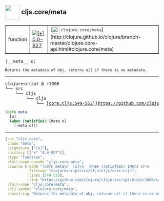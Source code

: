 ## <img width="48px" valign="middle" src="http://i.imgur.com/Hi20huC.png"> cljs.core/meta

 <table border="1">
<tr>
<td>function</td>
<td><a href="https://github.com/cljsinfo/api-refs/tree/0.0-927"><img valign="middle" alt="[+] 0.0-927" src="https://img.shields.io/badge/+-0.0--927-lightgrey.svg"></a> </td>
<td>
[<img height="24px" valign="middle" src="http://i.imgur.com/1GjPKvB.png"> <samp>clojure.core/meta</samp>](http://clojure.github.io/clojure/branch-master/clojure.core-api.html#clojure.core/meta)
</td>
</tr>
</table>

 <samp>
(__meta__ o)<br>
</samp>

```
Returns the metadata of obj, returns nil if there is no metadata.
```

---

 <pre>
clojurescript @ r1006
└── src
    └── cljs
        └── cljs
            └── <ins>[core.cljs:549-553](https://github.com/clojure/clojurescript/blob/r1006/src/cljs/cljs/core.cljs#L549-L553)</ins>
</pre>

```clj
(defn meta
  [o]
  (when (satisfies? IMeta o)
    (-meta o)))
```


---

```clj
{:ns "cljs.core",
 :name "meta",
 :signature ["[o]"],
 :history [["+" "0.0-927"]],
 :type "function",
 :full-name-encode "cljs.core_meta",
 :source {:code "(defn meta\n  [o]\n  (when (satisfies? IMeta o)\n    (-meta o)))",
          :filename "clojurescript/src/cljs/cljs/core.cljs",
          :lines [549 553],
          :link "https://github.com/clojure/clojurescript/blob/r1006/src/cljs/cljs/core.cljs#L549-L553"},
 :full-name "cljs.core/meta",
 :clj-symbol "clojure.core/meta",
 :docstring "Returns the metadata of obj, returns nil if there is no metadata."}

```
